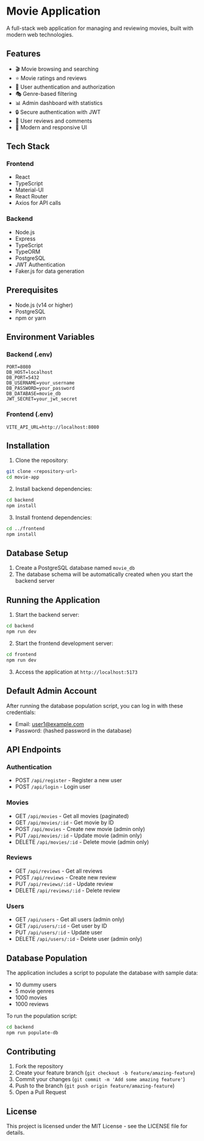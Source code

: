 # Movie Application

A full-stack web application for managing and reviewing movies, built with modern web technologies.

## Features

- 🎬 Movie browsing and searching
- ⭐ Movie ratings and reviews
- 👥 User authentication and authorization
- 🎭 Genre-based filtering
- 📊 Admin dashboard with statistics
- 🔒 Secure authentication with JWT
- 📝 User reviews and comments
- 🎨 Modern and responsive UI

## Tech Stack

### Frontend
- React
- TypeScript
- Material-UI
- React Router
- Axios for API calls

### Backend
- Node.js
- Express
- TypeScript
- TypeORM
- PostgreSQL
- JWT Authentication
- Faker.js for data generation

## Prerequisites

- Node.js (v14 or higher)
- PostgreSQL
- npm or yarn

## Environment Variables

### Backend (.env)
```env
PORT=8080
DB_HOST=localhost
DB_PORT=5432
DB_USERNAME=your_username
DB_PASSWORD=your_password
DB_DATABASE=movie_db
JWT_SECRET=your_jwt_secret
```

### Frontend (.env)
```env
VITE_API_URL=http://localhost:8080
```

## Installation

1. Clone the repository:
```bash
git clone <repository-url>
cd movie-app
```

2. Install backend dependencies:
```bash
cd backend
npm install
```

3. Install frontend dependencies:
```bash
cd ../frontend
npm install
```

## Database Setup

1. Create a PostgreSQL database named `movie_db`
2. The database schema will be automatically created when you start the backend server

## Running the Application

1. Start the backend server:
```bash
cd backend
npm run dev
```

2. Start the frontend development server:
```bash
cd frontend
npm run dev
```

3. Access the application at `http://localhost:5173`

## Default Admin Account

After running the database population script, you can log in with these credentials:
- Email: user1@example.com
- Password: (hashed password in the database)

## API Endpoints

### Authentication
- POST `/api/register` - Register a new user
- POST `/api/login` - Login user

### Movies
- GET `/api/movies` - Get all movies (paginated)
- GET `/api/movies/:id` - Get movie by ID
- POST `/api/movies` - Create new movie (admin only)
- PUT `/api/movies/:id` - Update movie (admin only)
- DELETE `/api/movies/:id` - Delete movie (admin only)

### Reviews
- GET `/api/reviews` - Get all reviews
- POST `/api/reviews` - Create new review
- PUT `/api/reviews/:id` - Update review
- DELETE `/api/reviews/:id` - Delete review

### Users
- GET `/api/users` - Get all users (admin only)
- GET `/api/users/:id` - Get user by ID
- PUT `/api/users/:id` - Update user
- DELETE `/api/users/:id` - Delete user (admin only)

## Database Population

The application includes a script to populate the database with sample data:
- 10 dummy users
- 5 movie genres
- 1000 movies
- 1000 reviews

To run the population script:
```bash
cd backend
npm run populate-db
```

## Contributing

1. Fork the repository
2. Create your feature branch (`git checkout -b feature/amazing-feature`)
3. Commit your changes (`git commit -m 'Add some amazing feature'`)
4. Push to the branch (`git push origin feature/amazing-feature`)
5. Open a Pull Request

## License

This project is licensed under the MIT License - see the LICENSE file for details. 